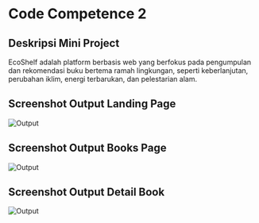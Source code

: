 # Code Competence 2

## Deskripsi Mini Project

EcoShelf adalah platform berbasis web yang berfokus pada pengumpulan dan rekomendasi buku bertema ramah lingkungan, seperti keberlanjutan, perubahan iklim, energi terbarukan, dan pelestarian alam.

## Screenshot Output Landing Page

![Output](/99_Code_Competence_KM_React_1/screenshots/pictures/landing.png)

## Screenshot Output Books Page

![Output](/99_Code_Competence_KM_React_1/screenshots/pictures/books.png)

## Screenshot Output Detail Book

![Output](/99_Code_Competence_KM_React_1/screenshots/pictures/detail.png)
